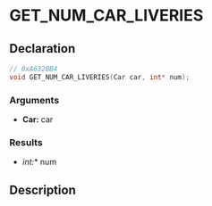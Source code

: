 # GET_NUM_CAR_LIVERIES

## Declaration
```cpp
// 0xA632BB4
void GET_NUM_CAR_LIVERIES(Car car, int* num);
```

### Arguments
- **Car:** car

### Results
- **int*:** num

## Description
